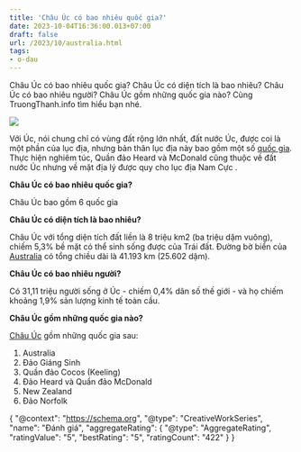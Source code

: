```yaml
---
title: 'Châu Úc có bao nhiêu quốc gia?'
date: 2023-10-04T16:36:00.013+07:00
draft: false
url: /2023/10/australia.html
tags: 
- o-dau
---
```


Châu Úc có bao nhiêu quốc gia? Châu Úc có diện tích là bao nhiêu? Châu Úc có bao nhiêu người? Châu Úc gồm những quốc gia nào? Cùng TruongThanh.info tìm hiểu bạn nhé.

  

[![](https://blogger.googleusercontent.com/img/b/R29vZ2xl/AVvXsEhkuhFNkbkni-BPtqIAG2dI4bBEMt6pGjVeBTiWBJkxeuaqVMummKU1Casf1kI_n_wtVs416U2s1U-gJaplM8JYoUkYcaCVp0rTShUpNDZc2Xv8OMbtmGyk91S2dxoLTDPgSGV6yKmi1I6MCoMKuQxfwVvhuiHAKUEXX6hVUz8-1f85rHO_dsYDV-29GMUg/s320/map-australien.png)](https://blogger.googleusercontent.com/img/b/R29vZ2xl/AVvXsEhkuhFNkbkni-BPtqIAG2dI4bBEMt6pGjVeBTiWBJkxeuaqVMummKU1Casf1kI_n_wtVs416U2s1U-gJaplM8JYoUkYcaCVp0rTShUpNDZc2Xv8OMbtmGyk91S2dxoLTDPgSGV6yKmi1I6MCoMKuQxfwVvhuiHAKUEXX6hVUz8-1f85rHO_dsYDV-29GMUg/s615/map-australien.png)

  

  

  

Với Úc, nói chung chỉ có vùng đất rộng lớn nhất, đất nước Úc, được coi là một phần của lục địa, nhưng bản thân lục địa này bao gồm một số [quốc gia](https://www.truongthanh.info/2023/10/country.html). Thực hiện nghiêm túc, Quần đảo Heard và McDonald cũng thuộc về đất nước Úc nhưng về mặt địa lý được quy cho lục địa Nam Cực .

**Châu Úc có bao nhiêu quốc gia?** 

Châu Úc bao gồm 6 quốc gia 

**Châu Úc có diện tích là bao nhiêu?**

Châu Úc với tổng diện tích đất liền là 8 triệu km2 (ba triệu dặm vuông), chiếm 5,3% bề mặt có thể sinh sống được của Trái đất. Đường bờ biển của [Australia](https://www.truongthanh.info/2023/10/australia.html) có tổng chiều dài là 41.193 km (25.602 dặm). 

**Châu Úc có bao nhiêu người?**

Có 31,11 triệu người sống ở Úc - chiếm 0,4% dân số thế giới - và họ chiếm khoảng 1,9% sản lượng kinh tế toàn cầu.

  

**Châu Úc gồm những quốc gia nào?** 

[Châu Úc](https://www.truongthanh.info/2023/10/australia.html) gồm những quốc gia sau:

1.  Australia
2.  Đảo Giáng Sinh 
3.  Quần đảo Cocos (Keeling) 
4.  Đảo Heard và Quần đảo McDonald 
5.  New Zealand
6.  Đảo Norfolk 

  

{ "@context": "https://schema.org", "@type": "CreativeWorkSeries", "name": "Đánh giá", "aggregateRating": { "@type": "AggregateRating", "ratingValue": "5", "bestRating": "5", "ratingCount": "422" } }